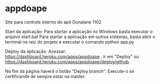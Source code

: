 # appdoape
Site para controle interno do apê Donalane 1102


Start da aplicação:
Para startar a aplicação no Windows basta executar o arquivo start.bat
Para startar a aplicação em outros sistemas, basta abrir o terminal na raiz 
do projeto e executar o comando python app.py


Deploy da aplicação:
Acessar: https://dashboard.heroku.com/apps/appdoape , ir em "Deploy" ou https://dashboard.heroku.com/apps/appdoape/deploy/github.

No fim da página haverá o botão "Deploy branch". Execute-o se certificando de sempre estar 
na master.
